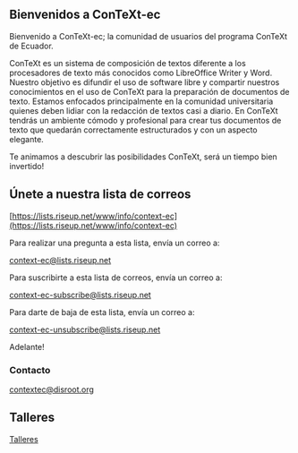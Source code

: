 ## Bienvenidos a ConTeXt-ec

Bienvenido a ConTeXt-ec; la comunidad de usuarios del programa ConTeXt de Ecuador.

ConTeXt es un sistema de composición de textos diferente a los procesadores de texto más conocidos como LibreOffice Writer y Word. Nuestro objetivo es difundir el uso de software libre y compartir nuestros conocimientos en el uso de ConTeXt para la preparación de documentos de texto. Estamos enfocados principalmente en la comunidad universitaria quienes deben lidiar con la redacción de textos casi a diario. En ConTeXt tendrás un ambiente cómodo y profesional para crear tus documentos de texto que quedarán correctamente estructurados y con un aspecto elegante. 

Te animamos a descubrir las posibilidades ConTeXt, será un tiempo bien invertido!


## Únete a nuestra lista de correos

[https://lists.riseup.net/www/info/context-ec](https://lists.riseup.net/www/info/context-ec)

Para realizar una pregunta a esta lista, envía un correo a:

context-ec@lists.riseup.net

Para suscribirte a esta lista de correos, envía un correo a:

context-ec-subscribe@lists.riseup.net

Para darte de baja de esta lista, envía un correo a:

context-ec-unsubscribe@lists.riseup.net

Adelante!


### Contacto
contextec@disroot.org

## Talleres
[Talleres](talleres/talleres.md)
